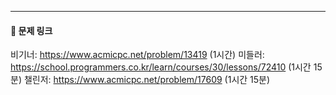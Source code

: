 ---
#### 🔗 문제 링크
비기너: https://www.acmicpc.net/problem/13419 (1시간)
미들러: https://school.programmers.co.kr/learn/courses/30/lessons/72410 (1시간 15분)
챌린저: https://www.acmicpc.net/problem/17609 (1시간 15분)